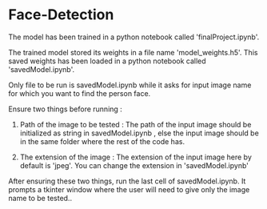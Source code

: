 # Face-Detection

The model has been trained in a python notebook called 'finalProject.ipynb'.

The trained model stored its weights in a file name 'model_weights.h5'. This saved weights has been loaded in a python notebook called 'savedModel.ipynb'.

Only file to be run is savedModel.ipynb while it asks for input image name for which you want to find the person face.

Ensure two things before running :

  1. Path of the image to be tested : 
       The path of the input image should be initialized as string in savedModel.ipynb , else the input image should be in the same folder where the rest of the code has.

  2. The extension of the image :
        The extension of the input image here by default is 'jpeg'. You can change the extension in 'savedModel.ipynb'
        
After ensuring these two things, run the last cell of savedModel.ipynb. It prompts a tkinter window where the user will need to give only the image name to be tested..
